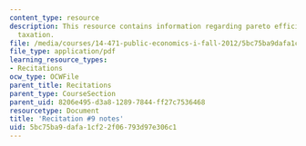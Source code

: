 ```yaml
---
content_type: resource
description: This resource contains information regarding pareto efficient income
  taxation.
file: /media/courses/14-471-public-economics-i-fall-2012/5bc75ba9dafa1cf22f06793d97e306c1_MIT14_471F12_recnotes9.pdf
file_type: application/pdf
learning_resource_types:
- Recitations
ocw_type: OCWFile
parent_title: Recitations
parent_type: CourseSection
parent_uid: 8206e495-d3a8-1289-7844-ff27c7536468
resourcetype: Document
title: 'Recitation #9 notes'
uid: 5bc75ba9-dafa-1cf2-2f06-793d97e306c1
---
```

